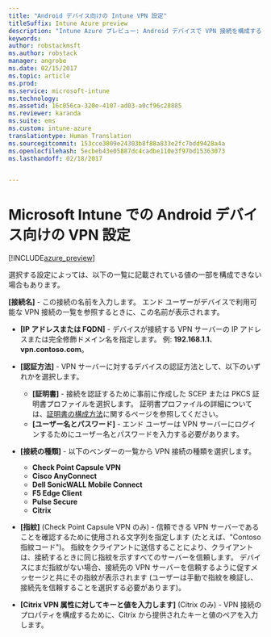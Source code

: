 ```yaml
---
title: "Android デバイス向けの Intune VPN 設定"
titleSuffix: Intune Azure preview
description: "Intune Azure プレビュー: Android デバイスで VPN 接続を構成するために使用できる Intune 設定について説明します。"
keywords: 
author: robstackmsft
ms.author: robstack
manager: angrobe
ms.date: 02/15/2017
ms.topic: article
ms.prod: 
ms.service: microsoft-intune
ms.technology: 
ms.assetid: 16c056ca-320e-4107-ad03-a0cf96c28885
ms.reviewer: karanda
ms.suite: ems
ms.custom: intune-azure
translationtype: Human Translation
ms.sourcegitcommit: 153cce3809e24303b8f88a833e2fc7bdd9428a4a
ms.openlocfilehash: 5ecbeb43e05887dc4cadbe110e3f97bd15363073
ms.lasthandoff: 02/18/2017


---
```


# <a name="vpn-settings-for-android-devices-in-microsoft-intune"></a>Microsoft Intune での Android デバイス向けの VPN 設定

[!INCLUDE[azure_preview](../includes/azure_preview.md)]

選択する設定によっては、以下の一覧に記載されている値の一部を構成できない場合もあります。

**[接続名]** - この接続の名前を入力します。 エンド ユーザーがデバイスで利用可能な VPN 接続の一覧を参照するときに、この名前が表示されます。
- **[IP アドレスまたは FQDN]** - デバイスが接続する VPN サーバーの IP アドレスまたは完全修飾ドメイン名を指定します。 例: **192.168.1.1**、**vpn.contoso.com**。
- **[認証方法]** - VPN サーバーに対するデバイスの認証方法として、以下のいずれかを選択します。
    - **[証明書]** - 接続を認証するために事前に作成した SCEP または PKCS 証明書プロファイルを選択します。 証明書プロファイルの詳細については、[証明書の構成方法](how-to-configure-certificates.md)に関するページを参照してください。
    - **[ユーザー名とパスワード]** - エンド ユーザーは VPN サーバーにログインするためにユーザー名とパスワードを入力する必要があります。
- **[接続の種類]** - 以下のベンダーの一覧から VPN 接続の種類を選択します。
    - **Check Point Capsule VPN**
    - **Cisco AnyConnect**
    - **Dell SonicWALL Mobile Connect**
    - **F5 Edge Client**
    - **Pulse Secure**
    - **Citrix**

- **[指紋]** (Check Point Capsule VPN のみ) - 信頼できる VPN サーバーであることを確認するために使用される文字列を指定します (たとえば、"Contoso 指紋コード")。 指紋をクライアントに送信することにより、クライアントは、接続するときに同じ指紋を示すすべてのサーバーを信頼します。 デバイスにまだ指紋がない場合、接続先の VPN サーバーを信頼するように促すメッセージと共にその指紋が表示されます (ユーザーは手動で指紋を検証し、接続先を信頼することを選択する必要があります)。
- **[Citrix VPN 属性に対してキーと値を入力します]** (Citrix のみ) - VPN 接続のプロパティを構成するために、Citrix から提供されたキーと値のペアを入力します。

